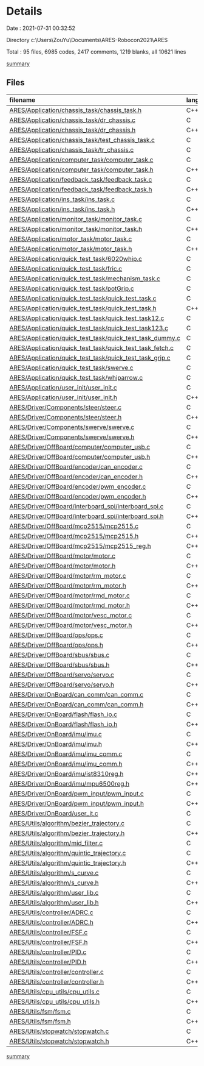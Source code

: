 # Details

Date : 2021-07-31 00:32:52

Directory c:\Users\ZouYu\Documents\ARES-Robocon2021\ARES

Total : 95 files,  6985 codes, 2417 comments, 1219 blanks, all 10621 lines

[summary](results.md)

## Files
| filename | language | code | comment | blank | total |
| :--- | :--- | ---: | ---: | ---: | ---: |
| [ARES/Application/chassis_task/chassis_task.h](/ARES/Application/chassis_task/chassis_task.h) | C++ | 19 | 17 | 4 | 40 |
| [ARES/Application/chassis_task/dr_chassis.c](/ARES/Application/chassis_task/dr_chassis.c) | C | 385 | 61 | 32 | 478 |
| [ARES/Application/chassis_task/dr_chassis.h](/ARES/Application/chassis_task/dr_chassis.h) | C++ | 55 | 17 | 7 | 79 |
| [ARES/Application/chassis_task/test_chassis_task.c](/ARES/Application/chassis_task/test_chassis_task.c) | C | 99 | 8 | 19 | 126 |
| [ARES/Application/chassis_task/tr_chassis.c](/ARES/Application/chassis_task/tr_chassis.c) | C | 79 | 27 | 13 | 119 |
| [ARES/Application/computer_task/computer_task.c](/ARES/Application/computer_task/computer_task.c) | C | 105 | 42 | 18 | 165 |
| [ARES/Application/computer_task/computer_task.h](/ARES/Application/computer_task/computer_task.h) | C++ | 15 | 17 | 4 | 36 |
| [ARES/Application/feedback_task/feedback_task.c](/ARES/Application/feedback_task/feedback_task.c) | C | 34 | 17 | 4 | 55 |
| [ARES/Application/feedback_task/feedback_task.h](/ARES/Application/feedback_task/feedback_task.h) | C++ | 15 | 18 | 4 | 37 |
| [ARES/Application/ins_task/ins_task.c](/ARES/Application/ins_task/ins_task.c) | C | 178 | 31 | 16 | 225 |
| [ARES/Application/ins_task/ins_task.h](/ARES/Application/ins_task/ins_task.h) | C++ | 24 | 17 | 9 | 50 |
| [ARES/Application/monitor_task/monitor_task.c](/ARES/Application/monitor_task/monitor_task.c) | C | 79 | 42 | 11 | 132 |
| [ARES/Application/monitor_task/monitor_task.h](/ARES/Application/monitor_task/monitor_task.h) | C++ | 23 | 44 | 13 | 80 |
| [ARES/Application/motor_task/motor_task.c](/ARES/Application/motor_task/motor_task.c) | C | 15 | 17 | 4 | 36 |
| [ARES/Application/motor_task/motor_task.h](/ARES/Application/motor_task/motor_task.h) | C++ | 8 | 17 | 1 | 26 |
| [ARES/Application/quick_test_task/6020whip.c](/ARES/Application/quick_test_task/6020whip.c) | C | 142 | 22 | 16 | 180 |
| [ARES/Application/quick_test_task/fric.c](/ARES/Application/quick_test_task/fric.c) | C | 153 | 6 | 30 | 189 |
| [ARES/Application/quick_test_task/mechanism_task.c](/ARES/Application/quick_test_task/mechanism_task.c) | C | 43 | 17 | 9 | 69 |
| [ARES/Application/quick_test_task/potGrip.c](/ARES/Application/quick_test_task/potGrip.c) | C | 22 | 17 | 5 | 44 |
| [ARES/Application/quick_test_task/quick_test_task.c](/ARES/Application/quick_test_task/quick_test_task.c) | C | 157 | 8 | 20 | 185 |
| [ARES/Application/quick_test_task/quick_test_task.h](/ARES/Application/quick_test_task/quick_test_task.h) | C++ | 8 | 17 | 2 | 27 |
| [ARES/Application/quick_test_task/quick_test_task12.c](/ARES/Application/quick_test_task/quick_test_task12.c) | C | 32 | 1 | 5 | 38 |
| [ARES/Application/quick_test_task/quick_test_task123.c](/ARES/Application/quick_test_task/quick_test_task123.c) | C | 18 | 0 | 8 | 26 |
| [ARES/Application/quick_test_task/quick_test_task_dummy.c](/ARES/Application/quick_test_task/quick_test_task_dummy.c) | C | 18 | 0 | 4 | 22 |
| [ARES/Application/quick_test_task/quick_test_task_fetch.c](/ARES/Application/quick_test_task/quick_test_task_fetch.c) | C | 119 | 19 | 6 | 144 |
| [ARES/Application/quick_test_task/quick_test_task_grip.c](/ARES/Application/quick_test_task/quick_test_task_grip.c) | C | 85 | 17 | 10 | 112 |
| [ARES/Application/quick_test_task/swerve.c](/ARES/Application/quick_test_task/swerve.c) | C | 75 | 17 | 11 | 103 |
| [ARES/Application/quick_test_task/whiparrow.c](/ARES/Application/quick_test_task/whiparrow.c) | C | 121 | 18 | 16 | 155 |
| [ARES/Application/user_init/user_init.c](/ARES/Application/user_init/user_init.c) | C | 38 | 19 | 3 | 60 |
| [ARES/Application/user_init/user_init.h](/ARES/Application/user_init/user_init.h) | C++ | 4 | 17 | 2 | 23 |
| [ARES/Driver/Components/steer/steer.c](/ARES/Driver/Components/steer/steer.c) | C | 46 | 21 | 10 | 77 |
| [ARES/Driver/Components/steer/steer.h](/ARES/Driver/Components/steer/steer.h) | C++ | 24 | 17 | 5 | 46 |
| [ARES/Driver/Components/swerve/swerve.c](/ARES/Driver/Components/swerve/swerve.c) | C | 66 | 73 | 13 | 152 |
| [ARES/Driver/Components/swerve/swerve.h](/ARES/Driver/Components/swerve/swerve.h) | C++ | 26 | 29 | 12 | 67 |
| [ARES/Driver/OffBoard/computer/computer_usb.c](/ARES/Driver/OffBoard/computer/computer_usb.c) | C | 47 | 28 | 12 | 87 |
| [ARES/Driver/OffBoard/computer/computer_usb.h](/ARES/Driver/OffBoard/computer/computer_usb.h) | C++ | 15 | 17 | 4 | 36 |
| [ARES/Driver/OffBoard/encoder/can_encoder.c](/ARES/Driver/OffBoard/encoder/can_encoder.c) | C | 80 | 17 | 8 | 105 |
| [ARES/Driver/OffBoard/encoder/can_encoder.h](/ARES/Driver/OffBoard/encoder/can_encoder.h) | C++ | 24 | 17 | 7 | 48 |
| [ARES/Driver/OffBoard/encoder/pwm_encoder.c](/ARES/Driver/OffBoard/encoder/pwm_encoder.c) | C | 5 | 21 | 3 | 29 |
| [ARES/Driver/OffBoard/encoder/pwm_encoder.h](/ARES/Driver/OffBoard/encoder/pwm_encoder.h) | C++ | 9 | 17 | 3 | 29 |
| [ARES/Driver/OffBoard/interboard_spi/interboard_spi.c](/ARES/Driver/OffBoard/interboard_spi/interboard_spi.c) | C | 211 | 57 | 38 | 306 |
| [ARES/Driver/OffBoard/interboard_spi/interboard_spi.h](/ARES/Driver/OffBoard/interboard_spi/interboard_spi.h) | C++ | 28 | 25 | 5 | 58 |
| [ARES/Driver/OffBoard/mcp2515/mcp2515.c](/ARES/Driver/OffBoard/mcp2515/mcp2515.c) | C | 270 | 125 | 64 | 459 |
| [ARES/Driver/OffBoard/mcp2515/mcp2515.h](/ARES/Driver/OffBoard/mcp2515/mcp2515.h) | C++ | 11 | 17 | 4 | 32 |
| [ARES/Driver/OffBoard/mcp2515/mcp2515_reg.h](/ARES/Driver/OffBoard/mcp2515/mcp2515_reg.h) | C++ | 301 | 46 | 59 | 406 |
| [ARES/Driver/OffBoard/motor/motor.c](/ARES/Driver/OffBoard/motor/motor.c) | C | 95 | 17 | 12 | 124 |
| [ARES/Driver/OffBoard/motor/motor.h](/ARES/Driver/OffBoard/motor/motor.h) | C++ | 64 | 18 | 10 | 92 |
| [ARES/Driver/OffBoard/motor/rm_motor.c](/ARES/Driver/OffBoard/motor/rm_motor.c) | C | 355 | 20 | 29 | 404 |
| [ARES/Driver/OffBoard/motor/rm_motor.h](/ARES/Driver/OffBoard/motor/rm_motor.h) | C++ | 19 | 17 | 5 | 41 |
| [ARES/Driver/OffBoard/motor/rmd_motor.c](/ARES/Driver/OffBoard/motor/rmd_motor.c) | C | 248 | 20 | 21 | 289 |
| [ARES/Driver/OffBoard/motor/rmd_motor.h](/ARES/Driver/OffBoard/motor/rmd_motor.h) | C++ | 45 | 17 | 6 | 68 |
| [ARES/Driver/OffBoard/motor/vesc_motor.c](/ARES/Driver/OffBoard/motor/vesc_motor.c) | C | 203 | 44 | 17 | 264 |
| [ARES/Driver/OffBoard/motor/vesc_motor.h](/ARES/Driver/OffBoard/motor/vesc_motor.h) | C++ | 42 | 17 | 4 | 63 |
| [ARES/Driver/OffBoard/ops/ops.c](/ARES/Driver/OffBoard/ops/ops.c) | C | 89 | 50 | 18 | 157 |
| [ARES/Driver/OffBoard/ops/ops.h](/ARES/Driver/OffBoard/ops/ops.h) | C++ | 21 | 18 | 6 | 45 |
| [ARES/Driver/OffBoard/sbus/sbus.c](/ARES/Driver/OffBoard/sbus/sbus.c) | C | 104 | 50 | 22 | 176 |
| [ARES/Driver/OffBoard/sbus/sbus.h](/ARES/Driver/OffBoard/sbus/sbus.h) | C++ | 32 | 17 | 6 | 55 |
| [ARES/Driver/OffBoard/servo/servo.c](/ARES/Driver/OffBoard/servo/servo.c) | C | 88 | 17 | 6 | 111 |
| [ARES/Driver/OffBoard/servo/servo.h](/ARES/Driver/OffBoard/servo/servo.h) | C++ | 25 | 17 | 6 | 48 |
| [ARES/Driver/OnBoard/can_comm/can_comm.c](/ARES/Driver/OnBoard/can_comm/can_comm.c) | C | 67 | 18 | 12 | 97 |
| [ARES/Driver/OnBoard/can_comm/can_comm.h](/ARES/Driver/OnBoard/can_comm/can_comm.h) | C++ | 31 | 17 | 7 | 55 |
| [ARES/Driver/OnBoard/flash/flash_io.c](/ARES/Driver/OnBoard/flash/flash_io.c) | C | 76 | 33 | 6 | 115 |
| [ARES/Driver/OnBoard/flash/flash_io.h](/ARES/Driver/OnBoard/flash/flash_io.h) | C++ | 35 | 19 | 7 | 61 |
| [ARES/Driver/OnBoard/imu/imu.c](/ARES/Driver/OnBoard/imu/imu.c) | C | 223 | 26 | 54 | 303 |
| [ARES/Driver/OnBoard/imu/imu.h](/ARES/Driver/OnBoard/imu/imu.h) | C++ | 51 | 9 | 10 | 70 |
| [ARES/Driver/OnBoard/imu/imu_comm.c](/ARES/Driver/OnBoard/imu/imu_comm.c) | C | 83 | 17 | 12 | 112 |
| [ARES/Driver/OnBoard/imu/imu_comm.h](/ARES/Driver/OnBoard/imu/imu_comm.h) | C++ | 23 | 18 | 7 | 48 |
| [ARES/Driver/OnBoard/imu/ist8310reg.h](/ARES/Driver/OnBoard/imu/ist8310reg.h) | C++ | 18 | 3 | 7 | 28 |
| [ARES/Driver/OnBoard/imu/mpu6500reg.h](/ARES/Driver/OnBoard/imu/mpu6500reg.h) | C++ | 342 | 3 | 147 | 492 |
| [ARES/Driver/OnBoard/pwm_input/pwm_input.c](/ARES/Driver/OnBoard/pwm_input/pwm_input.c) | C | 55 | 19 | 4 | 78 |
| [ARES/Driver/OnBoard/pwm_input/pwm_input.h](/ARES/Driver/OnBoard/pwm_input/pwm_input.h) | C++ | 13 | 17 | 4 | 34 |
| [ARES/Driver/OnBoard/user_it.c](/ARES/Driver/OnBoard/user_it.c) | C | 89 | 51 | 11 | 151 |
| [ARES/Utils/algorithm/bezier_trajectory.c](/ARES/Utils/algorithm/bezier_trajectory.c) | C | 40 | 38 | 4 | 82 |
| [ARES/Utils/algorithm/bezier_trajectory.h](/ARES/Utils/algorithm/bezier_trajectory.h) | C++ | 13 | 17 | 3 | 33 |
| [ARES/Utils/algorithm/mid_filter.c](/ARES/Utils/algorithm/mid_filter.c) | C | 0 | 0 | 1 | 1 |
| [ARES/Utils/algorithm/quintic_trajectory.c](/ARES/Utils/algorithm/quintic_trajectory.c) | C | 51 | 43 | 5 | 99 |
| [ARES/Utils/algorithm/quintic_trajectory.h](/ARES/Utils/algorithm/quintic_trajectory.h) | C++ | 14 | 17 | 5 | 36 |
| [ARES/Utils/algorithm/s_curve.c](/ARES/Utils/algorithm/s_curve.c) | C | 151 | 42 | 28 | 221 |
| [ARES/Utils/algorithm/s_curve.h](/ARES/Utils/algorithm/s_curve.h) | C++ | 36 | 17 | 3 | 56 |
| [ARES/Utils/algorithm/user_lib.c](/ARES/Utils/algorithm/user_lib.c) | C | 154 | 52 | 22 | 228 |
| [ARES/Utils/algorithm/user_lib.h](/ARES/Utils/algorithm/user_lib.h) | C++ | 44 | 18 | 10 | 72 |
| [ARES/Utils/controller/ADRC.c](/ARES/Utils/controller/ADRC.c) | C | 133 | 84 | 25 | 242 |
| [ARES/Utils/controller/ADRC.h](/ARES/Utils/controller/ADRC.h) | C++ | 51 | 13 | 13 | 77 |
| [ARES/Utils/controller/FSF.c](/ARES/Utils/controller/FSF.c) | C | 56 | 17 | 8 | 81 |
| [ARES/Utils/controller/FSF.h](/ARES/Utils/controller/FSF.h) | C++ | 14 | 17 | 5 | 36 |
| [ARES/Utils/controller/PID.c](/ARES/Utils/controller/PID.c) | C | 108 | 17 | 15 | 140 |
| [ARES/Utils/controller/PID.h](/ARES/Utils/controller/PID.h) | C++ | 34 | 17 | 6 | 57 |
| [ARES/Utils/controller/controller.c](/ARES/Utils/controller/controller.c) | C | 15 | 32 | 6 | 53 |
| [ARES/Utils/controller/controller.h](/ARES/Utils/controller/controller.h) | C++ | 38 | 17 | 8 | 63 |
| [ARES/Utils/cpu_utils/cpu_utils.c](/ARES/Utils/cpu_utils/cpu_utils.c) | C | 46 | 84 | 15 | 145 |
| [ARES/Utils/cpu_utils/cpu_utils.h](/ARES/Utils/cpu_utils/cpu_utils.h) | C++ | 14 | 44 | 8 | 66 |
| [ARES/Utils/fsm/fsm.c](/ARES/Utils/fsm/fsm.c) | C | 22 | 17 | 2 | 41 |
| [ARES/Utils/fsm/fsm.h](/ARES/Utils/fsm/fsm.h) | C++ | 19 | 49 | 6 | 74 |
| [ARES/Utils/stopwatch/stopwatch.c](/ARES/Utils/stopwatch/stopwatch.c) | C | 50 | 45 | 7 | 102 |
| [ARES/Utils/stopwatch/stopwatch.h](/ARES/Utils/stopwatch/stopwatch.h) | C++ | 15 | 17 | 5 | 37 |

[summary](results.md)